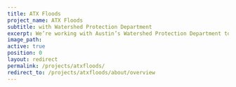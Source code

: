 ```yaml
---
title: ATX Floods
project_name: ATX Floods
subtitle: with Watershed Protection Department
excerpt: We’re working with Austin’s Watershed Protection Department to improve how ATXfloods provides information about the status of roadway closures to the public and emergency services.
image_path:
active: true
position: 0
layout: redirect
permalink: /projects/atxfloods/
redirect_to: /projects/atxfloods/about/overview
---
```

